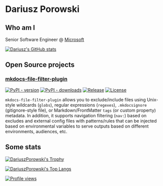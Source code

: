 # Dariusz Porowski

## Who am I

Senior Software Engineer @ [Microsoft](https://github.com/Microsoft)

[![Dariusz's GitHub stats](https://github-readme-stats.vercel.app/api?username=DariuszPorowski&count_private=true&theme=dark&show_icons=true)](https://github.com/DariuszPorowski)

## Open Source projects

### [mkdocs-file-filter-plugin](https://github.com/DariuszPorowski/mkdocs-file-filter-plugin)

[![PyPI - version](https://img.shields.io/pypi/v/mkdocs-file-filter-plugin.svg)](https://pypi.org/project/mkdocs-file-filter-plugin)
[![PyPI - downloads](https://img.shields.io/pypi/dm/mkdocs-file-filter-plugin)](https://pypi.org/project/mkdocs-file-filter-plugin)
[![Release](https://img.shields.io/github/actions/workflow/status/DariuszPorowski/mkdocs-file-filter-plugin/workflow.release.yml?event=release)](https://github.com/DariuszPorowski/mkdocs-file-filter-plugin)
[![License](https://img.shields.io/github/license/DariuszPorowski/mkdocs-file-filter-plugin)](https://github.com/DariuszPorowski/mkdocs-file-filter-plugin/blob/main/LICENSE)

`mkdocs-file-filter-plugin` allows you to exclude/include files using Unix-style wildcards (`globs`), regular expressions (`regexes`), `.mkdocsignore` (gitignore-style file), or Markdown/FrontMatter `tags` (or custom property) metadata. In addition, it supports navigation filtering (`nav:`) based on excludes and external config files with patterns/rules that can be injected based on environmental variables to serve outputs based on different environments, audiences, etc.

## Some stats

[![DariuszPorowski's Trophy](https://github-profile-trophy.vercel.app/?username=DariuszPorowski&theme=onedark)](https://github.com/DariuszPorowski)

[![DariuszPorowski's Top Langs](https://github-readme-stats.vercel.app/api/top-langs/?username=DariuszPorowski&langs_count=10&theme=dark&layout=compact)](https://github.com/DariuszPorowski)

[![Profile views](https://komarev.com/ghpvc/?username=DariuszPorowski&color=lightgrey)](https://github.com/DariuszPorowski)

<!--
**DariuszPorowski/DariuszPorowski** is a ✨ _special_ ✨ repository because its `README.md` (this file) appears on your GitHub profile.

Here are some ideas to get you started:

- 🔭 I’m currently working on ...
- 🌱 I’m currently learning ...
- 👯 I’m looking to collaborate on ...
- 🤔 I’m looking for help with ...
- 💬 Ask me about ...
- 📫 How to reach me: ...
- 😄 Pronouns: ...
- ⚡ Fun fact: ...
-->
